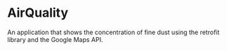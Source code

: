 # AirQuality
An application that shows the concentration of fine dust using the retrofit library and the Google Maps API.
